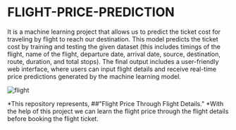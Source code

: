 # FLIGHT-PRICE-PREDICTION

It is a machine learning project that allows us to predict the ticket cost for traveling by flight to reach our destination. This model predicts the ticket cost by training and testing the given dataset (this includes timings of the flight, name of the flight, departure date, arrival date, source, destination, route, duration, and total stops). The final output includes a user-friendly web interface, where users can input flight details and receive real-time price predictions generated by the machine learning model.


![flight](https://github.com/user-attachments/assets/b3e94612-7ba5-46ba-bed5-6311cb557573)

*This repository represents, ##"Flight Price Through Flight Details."
*With the help of this project we can learn the flight price through the flight details before booking the flight ticket.
